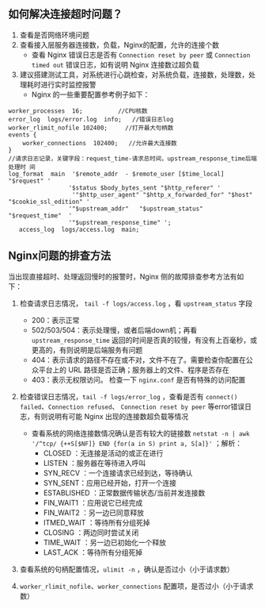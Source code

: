 ## **如何解决连接超时问题？**

1. 查看是否网络环境问题
2. 查看接入层服务器连接数，负载，Nginx的配置，允许的连接个数
   - 查看 Nginx 错误日志是否有 `Connection reset by peer` 或 `Connection timed out` 错误日志，如有说明 Nginx 连接数过超负载
3. 建议搭建测试工具，对系统进行心跳检查，对系统负载，连接数，处理数，处理耗时进行实时监控报警
   - Nginx 的一些重要配置参考例子如下：

```nginx
worker_processes  16;          //CPU核数
error_log  logs/error.log  info;   //错误日志log
worker_rlimit_nofile 102400;     //打开最大句柄数
events {
    worker_connections  102400;   //允许最大连接数
}
//请求日志记录，关键字段：request_time-请求总时间，upstream_response_time后端处理时 间
log_format  main  '$remote_addr  - $remote_user [$time_local] "$request" '
                 '$status $body_bytes_sent "$http_referer" '
                  '"$http_user_agent" "$http_x_forwarded_for" "$host"  "$cookie_ssl_edition" '
                 '"$upstream_addr"   "$upstream_status"  "$request_time"  '
                 '"$upstream_response_time" ';
   access_log  logs/access.log  main;
```



## **Nginx问题的排查方法**

当出现直接超时、处理返回慢时的报警时，Nginx 侧的故障排查参考方法有如下：

1. 检查请求日志情况， `tail -f logs/access.log` ，看 `upstream_status` 字段

   - 200：表示正常
   - 502/503/504：表示处理慢，或者后端down机；再看 `upstream_response_time` 返回的时间是否真的较慢，有没有上百毫秒，或更高的，有则说明是后端服务有问题
   - 404：表示请求的路径不存在或不对，文件不在了。需要检查你配置在公众平台上的 URL 路径是否正确；服务器上的文件、程序是否存在
   - 403：表示无权限访问。 检查一下 `nginx.conf` 是否有特殊的访问配置

   

2. 检查错误日志情况，`tail -f logs/error_log` ，查看是否有 `connect() failed`、`Connection refused`、 `Connection reset by peer` 等error错误日志，有则说明有可能 Nginx 出现的连接数超负载等情况
   - 查看系统的网络连接数情况确认是否有较大的链接数 `netstat -n | awk '/^tcp/ {++S[$NF]} END {for(a in S) print a, S[a]}'`  ；解析： 
     - CLOSED ：无连接是活动的或正在进行 
     - LISTEN ：服务器在等待进入呼叫 
     - SYN_RECV ：一个连接请求已经到达，等待确认 
     - SYN_SENT：应用已经开始，打开一个连接 
     - ESTABLISHED ：正常数据传输状态/当前并发连接数 
     - FIN_WAIT1 ：应用说它已经完成 
     - FIN_WAIT2 ：另一边已同意释放 
     - ITMED_WAIT ：等待所有分组死掉 
     - CLOSING ：两边同时尝试关闭 
     - TIME_WAIT ：另一边已初始化一个释放 
     - LAST_ACK ：等待所有分组死掉



3. 查看系统的句柄配置情况，`ulimit -n` ，确认是否过小（小于请求数）
4. `worker_rlimit_nofile`、`worker_connections` 配置项，是否过小（小于请求数）